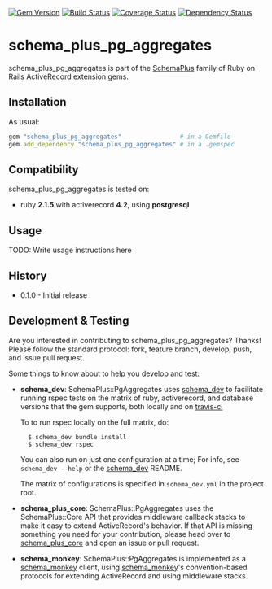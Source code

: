[![Gem Version](https://badge.fury.io/rb/schema_plus_pg_aggregates.svg)](http://badge.fury.io/rb/schema_plus_pg_aggregates)
[![Build Status](https://secure.travis-ci.org/SchemaPlus/schema_plus_pg_aggregates.svg)](http://travis-ci.org/SchemaPlus/schema_plus_pg_aggregates)
[![Coverage Status](https://img.shields.io/coveralls/SchemaPlus/schema_plus_pg_aggregates.svg)](https://coveralls.io/r/SchemaPlus/schema_plus_pg_aggregates)
[![Dependency Status](https://gemnasium.com/lomba/schema_plus_pg_aggregates.svg)](https://gemnasium.com/SchemaPlus/schema_plus_pg_aggregates)

# schema_plus_pg_aggregates

schema_plus_pg_aggregates is part of the [SchemaPlus](https://github.com/SchemaPlus/) family of Ruby on Rails ActiveRecord extension gems.

## Installation

<!-- SCHEMA_DEV: TEMPLATE INSTALLATION - begin -->
<!-- These lines are auto-inserted from a schema_dev template -->
As usual:

```ruby
gem "schema_plus_pg_aggregates"                # in a Gemfile
gem.add_dependency "schema_plus_pg_aggregates" # in a .gemspec
```

<!-- SCHEMA_DEV: TEMPLATE INSTALLATION - end -->

## Compatibility

schema_plus_pg_aggregates is tested on:

<!-- SCHEMA_DEV: MATRIX - begin -->
<!-- These lines are auto-generated by schema_dev based on schema_dev.yml -->
* ruby **2.1.5** with activerecord **4.2**, using **postgresql**

<!-- SCHEMA_DEV: MATRIX - end -->

## Usage

TODO: Write usage instructions here

## History

* 0.1.0 - Initial release

## Development & Testing

Are you interested in contributing to schema_plus_pg_aggregates?  Thanks!  Please follow
the standard protocol: fork, feature branch, develop, push, and issue pull
request.

Some things to know about to help you develop and test:

<!-- SCHEMA_DEV: TEMPLATE USES SCHEMA_DEV - begin -->
<!-- These lines are auto-inserted from a schema_dev template -->
* **schema_dev**:  SchemaPlus::PgAggregates uses [schema_dev](https://github.com/SchemaPlus/schema_dev) to
  facilitate running rspec tests on the matrix of ruby, activerecord, and database
  versions that the gem supports, both locally and on
  [travis-ci](http://travis-ci.org/SchemaPlus/schema_plus_pg_aggregates)

  To to run rspec locally on the full matrix, do:

        $ schema_dev bundle install
        $ schema_dev rspec

  You can also run on just one configuration at a time;  For info, see `schema_dev --help` or the [schema_dev](https://github.com/SchemaPlus/schema_dev) README.

  The matrix of configurations is specified in `schema_dev.yml` in
  the project root.


<!-- SCHEMA_DEV: TEMPLATE USES SCHEMA_DEV - end -->

<!-- SCHEMA_DEV: TEMPLATE USES SCHEMA_PLUS_CORE - begin -->
<!-- These lines are auto-inserted from a schema_dev template -->
* **schema_plus_core**: SchemaPlus::PgAggregates uses the SchemaPlus::Core API that
  provides middleware callback stacks to make it easy to extend
  ActiveRecord's behavior.  If that API is missing something you need for
  your contribution, please head over to
  [schema_plus_core](https://github.com/SchemaPlus/schema_plus_core) and open
  an issue or pull request.

<!-- SCHEMA_DEV: TEMPLATE USES SCHEMA_PLUS_CORE - end -->

<!-- SCHEMA_DEV: TEMPLATE USES SCHEMA_MONKEY - begin -->
<!-- These lines are auto-inserted from a schema_dev template -->
* **schema_monkey**: SchemaPlus::PgAggregates is implemented as a
  [schema_monkey](https://github.com/SchemaPlus/schema_monkey) client,
  using [schema_monkey](https://github.com/SchemaPlus/schema_monkey)'s
  convention-based protocols for extending ActiveRecord and using middleware stacks.

<!-- SCHEMA_DEV: TEMPLATE USES SCHEMA_MONKEY - end -->

